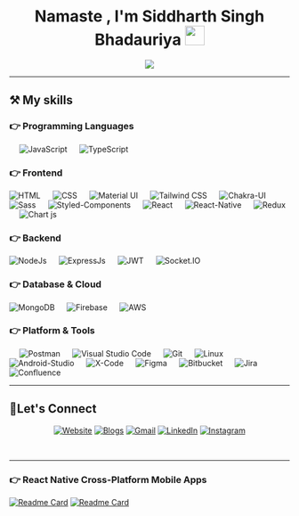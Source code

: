 <h1 align="center">Namaste , I'm Siddharth Singh Bhadauriya <img src="https://media.giphy.com/media/hvRJCLFzcasrR4ia7z/giphy.gif" width="35"></h1>
<p align="center">
 <a href="https://github.com/DenverCoder1/readme-typing-svg"><img src="https://readme-typing-svg.herokuapp.com?lines=Software+Developer;Converting+Words+into+Code;Arsenal+Fan+!!+YaGunnersYa+!!;You%20just%20killed%20the+cat!!&center=true&width=500&height=50&font=georgia"></a>
</p>
<hr/>


<!--##  Glad to See you Here !!

<p align="left"> <img src="https://komarev.com/ghpvc/?username=SiddharthSsb11&label=Siddharth's%20Profile%20Views%20&color=dc143c&style=plastic" alt="candida18" /> </p>
<hr/>-->


<!--<p align="center"> <img src="https://activity-graph.herokuapp.com/graph?username=SiddharthSsb11&bg_color=1F222E&color=F8D866&line=F85D7F&point=FFFFFF&hide_border=false" alt="SiddharthSsb11" /> </p>

<hr/>-->


<!--## Briefing :

- 🌱 I’m currently learning everything, Jack of all & Master of some.
- 🥅 Contribute more to Open Source projects.
- 🧑‍💻 Focused on improving my problem-solving skills and working on my DSA, React-Native too.
- ⚡ Fun fact: I can play Tabla.
<!-- - 👯 I’m looking for good Full-Stack Developer job opportunities. -->

<!-- <details> 
  <summary><b>💻 Github Stats (Expand to View)</b></summary> -->

<!-- </details>
<hr/> -->

	
## ⚒️ My skills

### 👉 Programming Languages

<p align="left"> 
    <!--<img alt="Bootstrap" src="https://img.shields.io/badge/Bootstrap-563D7C?style=for-the-badge&logo=bootstrap&logoColor=white"/>
    &emsp;--> 
    &emsp;
    <img alt="JavaScript" src="https://img.shields.io/badge/Javascript-F7DF1E?style=for-the-badge&logo=javascript&logoColor=black">
    &emsp;
    <img alt="TypeScript" src="https://img.shields.io/badge/TypeScript-007ACC?style=for-the-badge&logo=typescript&logoColor=white">
    &emsp;
</p>

### 👉 Frontend

<p align="left"> 
   
   <img alt="HTML" src="https://img.shields.io/badge/HTML5-E34F26?style=for-the-badge&logo=html5&logoColor=white">
   &emsp;
   <img alt="CSS" src="https://img.shields.io/badge/CSS3-1572B6?style=for-the-badge&logo=css3&logoColor=white">
   &emsp;
   <!--<img alt="Bootstrap" src="https://img.shields.io/badge/Bootstrap-563D7C?style=for-the-badge&logo=bootstrap&logoColor=white"/>
   &emsp;--> 
   <img alt="Material UI" src="https://img.shields.io/badge/Material%20UI-007FFF?style=for-the-badge&logo=mui&logoColor=white"/>
   &emsp; 
   <img alt="Tailwind CSS" src="https://img.shields.io/badge/Tailwind_CSS-38B2AC?style=for-the-badge&logo=tailwind-css&logoColor=white"/>
   &emsp;
   <img alt="Chakra-UI" src="https://img.shields.io/badge/Chakra--UI-319795?style=for-the-badge&logo=chakra-ui&logoColor=white"/>
    &emsp; &emsp; 
   <img alt="Sass" src="https://img.shields.io/badge/Sass-CC6699?style=for-the-badge&logo=sass&logoColor=white"/>
    &emsp; 
   <img alt="Styled-Components" src="https://img.shields.io/badge/styled--components-DB7093?style=for-the-badge&logo=styled-components&logoColor=white"/>
    &emsp; 
   <img alt="React" src="https://img.shields.io/badge/React-20232A?style=for-the-badge&logo=react&logoColor=61DAFB"/>
    &emsp; 
    <img alt="React-Native" src="https://img.shields.io/badge/React_Native-20232A?style=for-the-badge&logo=react&logoColor=61DAF"/>
    &emsp; 
   <img alt="Redux" src="https://img.shields.io/badge/Redux-593D88?style=for-the-badge&logo=redux&logoColor=white"/>
    &emsp; 
   <!--<img alt="Next" src="https://img.shields.io/badge/next.js-000000?style=for-the-badge&logo=nextdotjs&logoColor=white"/>
    &emsp;-->
   <img alt="Chart js" src="https://img.shields.io/badge/Chart.js-FF6384?style=for-the-badge&logo=chartdotjs&logoColor=white"/>
   &emsp; 
   <!--<img alt="Webpack" src="https://img.shields.io/badge/Webpack-8DD6F9?style=for-the-badge&logo=Webpack&logoColor=white"/>
    &emsp; -->
</p>

### 👉 Backend

<p align="left">  
    <img alt="NodeJs" src="https://img.shields.io/badge/Node.js-339933?style=for-the-badge&logo=nodedotjs&logoColor=white">
    &emsp;
    <img alt="ExpressJs" src="https://img.shields.io/badge/Express.js-000000?style=for-the-badge&logo=express&logoColor=white">
    &emsp; 
    <img alt="JWT" src="https://img.shields.io/badge/JWT-000000?style=for-the-badge&logo=JSON%20web%20tokens&logoColor=white">
    &emsp; 
    <img alt="Socket.IO" src="https://img.shields.io/badge/Socket.io-010101?&style=for-the-badge&logo=Socket.io&logoColor=white">
    &emsp;
</p>

### 👉 Database & Cloud

<p align="left"> 
    <img alt="MongoDB" src="https://img.shields.io/badge/MongoDB-4EA94B?style=for-the-badge&logo=mongodb&logoColor=white">
    &emsp;
    <img alt="Firebase" src="https://img.shields.io/badge/firebase-ffca28?style=for-the-badge&logo=firebase&logoColor=black">
    &emsp;
    <!--<img alt="Heroku" src="https://img.shields.io/badge/Heroku-430098?style=for-the-badge&logo=heroku&logoColor=white">
    &emsp;--> 
    <img alt="AWS" src="https://img.shields.io/badge/Amazon_AWS-FF9900?style=for-the-badge&logo=amazonaws&logoColor=white">
    &emsp; 
    <!--<img alt="Netlify" src="https://img.shields.io/badge/Netlify-00C7B7?style=for-the-badge&logo=netlify&logoColor=white">
    &emsp;--> 
</p>

### 👉 Platform & Tools

<p align="left">  
    <!--<img alt="Markdown" src="https://img.shields.io/badge/Markdown-000000?style=for-the-badge&logo=markdown&logoColor=white">-->
    &emsp;
    <img alt="Postman" src="https://img.shields.io/badge/Postman-FF6C37?style=for-the-badge&logo=Postman&logoColor=white">
    &emsp;
    <img alt="Visual Studio Code" src="https://img.shields.io/badge/Visual%20Studio%20Code-007ACC?style=for-the-badge&logo=visualstudiocode&logoColor=white">
    &emsp;
    <img alt="Git" src="https://img.shields.io/badge/GIT-E44C30?style=for-the-badge&logo=git&logoColor=white">
    &emsp; 
    <img alt="Linux" src="https://img.shields.io/badge/Linux-FCC624?style=for-the-badge&logo=linux&logoColor=black">
    &emsp;
    <img alt="Android-Studio" src="https://img.shields.io/badge/android%20studio-346ac1?style=for-the-badge&logo=android%20studio&logoColor=white">
    &emsp;
    <img alt="X-Code" src="https://img.shields.io/badge/Xcode-007ACC?style=for-the-badge&logo=Xcode&logoColor=white">
    &emsp;
    <img alt="Figma" src="https://img.shields.io/badge/figma-%23F24E1E.svg?style=for-the-badge&logo=figma&logoColor=white">
    &emsp;
    <img alt="Bitbucket" src="https://img.shields.io/badge/bitbucket-%230047B3.svg?style=for-the-badge&logo=bitbucket&logoColor=white">
    &emsp;
    <img alt="Jira" src="https://img.shields.io/badge/jira-%230A0FFF.svg?style=for-the-badge&logo=jira&logoColor=white">
    &emsp;
    <img alt="Confluence" src="https://img.shields.io/badge/confluence-%23172BF4.svg?style=for-the-badge&logo=confluence&logoColor=white">
    &emsp;

</p>
	

<hr/>

<!-- ## 💻 Github Stat-->

<!--<p align="center"> <img src="https://github-readme-stats.vercel.app/api?username=SiddharthSsb11&count_private=true&show_icons=true&hide_border=true&theme=tokyonight&hide=prs,issues" alt="SiddharthSsb11" />-->
<!--<img src="https://github-readme-streak-stats.herokuapp.com/?user=SiddharthSsb11&hide_border=true&theme=tokyonight" alt="SiddharthSsb11" /> </p>-->

## 🙋Let's Connect

<p align="center">
    <a href="https://siddharth-teal.vercel.app/" target="_blank" rel="noreferrer"><img src="https://img.icons8.com/doodle/50/000000/user-male-circle.png" alt="Website" alt="Portfolio"/></a>
    <a href="https://dev.to/siddharthssb11" target="_blank" rel="noreferrer"><img src="https://img.icons8.com/doodle/48/000000/blogger--v1.png" alt="Blogs"/></a>
	<a href="mailto:siddharthsb101@gmail.com" target="_blank" rel="noreferrer"><img src="https://img.icons8.com/doodle/50/000000/gmail.png" alt="Gmail"/></a>
	<a href="https://linkedin.com/in/siddharthsingh11" target="_blank" rel="noreferrer"><img src="https://img.icons8.com/doodle/50/000000/linkedin.png" alt="LinkedIn"/></a>
	<a href="https://www.instagram.com/siddharth_ssb" target="_blank" rel="noreferrer"><img src="https://img.icons8.com/doodle/50/000000/instagram.png" alt="Instagram"/></a>	
</p>
<br />
<hr/>

### 👉 React Native Cross-Platform Mobile Apps
[![Readme Card](https://github-readme-stats.vercel.app/api/pin/?username=SiddharthSsb11&repo=rn-fintech)](https://github.com/SiddharthSsb11/rn-fintech)
[![Readme Card](https://github-readme-stats.vercel.app/api/pin/?username=SiddharthSsb11&repo=rn-share)](https://github.com/SiddharthSsb11/rn-share)
